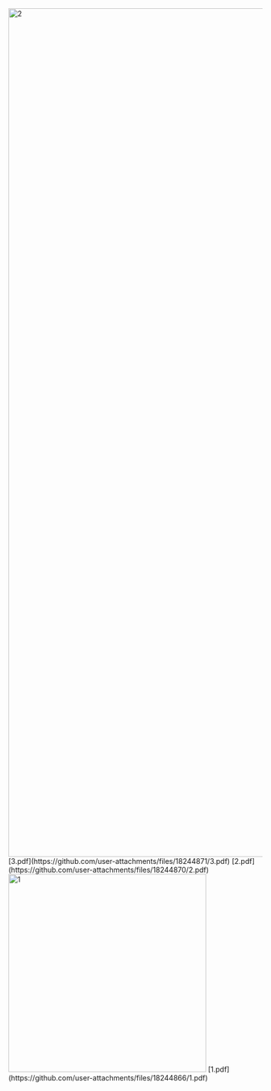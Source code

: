 <img width="1680" alt="2" src="https://github.com/user-attachments/assets/651160b3-b4c5-4462-af17-54cabb262545" />
[3.pdf](https://github.com/user-attachments/files/18244871/3.pdf)
[2.pdf](https://github.com/user-attachments/files/18244870/2.pdf)
<img width="392" alt="1" src="https://github.com/user-attachments/assets/0fd19495-fe75-438d-8911-6799971530f6" />
[1.pdf](https://github.com/user-attachments/files/18244866/1.pdf)
